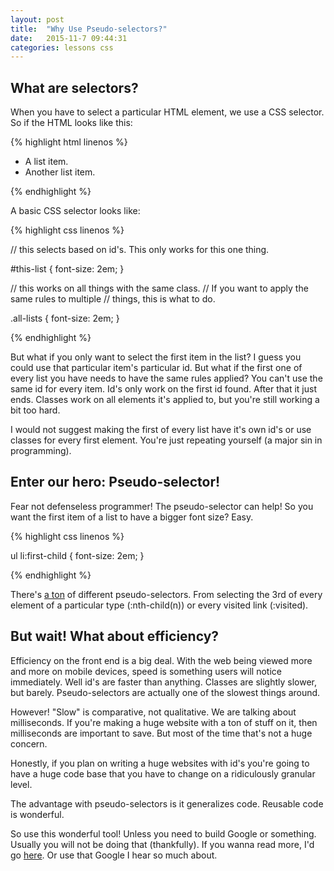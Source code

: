 ```yaml
---
layout: post
title:  "Why Use Pseudo-selectors?"
date:   2015-11-7 09:44:31
categories: lessons css
---
```


## What are selectors?

When you have to select a particular HTML element, we use a CSS selector.
So if the HTML looks like this:

{% highlight html linenos %}

<div id="this-list" class="all-lists">
  <ul>
    <li id='first-item'>
      A list item.
    </li>
    <li>
      Another list item.
    </li>
  </ul>
</div>

{% endhighlight %}

A basic CSS selector looks like:

{% highlight css linenos %}

// this selects based on id's. This only works for this one thing.

#this-list {
  font-size: 2em;
}

// this works on all things with the same class.
// If you want to apply the same rules to multiple
// things, this is what to do.

.all-lists {
  font-size: 2em;
}

{% endhighlight %}

But what if you only want to select the first item in the list? I guess you could use that particular item's particular id. But what if the first one of every list you have needs to have the same rules applied? You can't use the same id for every item. Id's only work on the first id found. After that it just ends. Classes work on all elements it's applied to, but you're still working a bit too hard.

I would not suggest making the first of every list have it's own id's or use classes for every first element. You're just repeating yourself (a major sin in programming).

## Enter our hero: Pseudo-selector!

Fear not defenseless programmer! The pseudo-selector can help! So you want the first item of a list to have a bigger font size? Easy.

{% highlight css linenos %}

ul li:first-child {
  font-size: 2em;
}

{% endhighlight %}

There's [a ton](http://www.w3schools.com/css/css_pseudo_classes.asp) of different
pseudo-selectors. From selecting the 3rd of every element of a particular type (:nth-child(n)) or every visited link (:visited).

## But wait! What about efficiency?
Efficiency on the front end is a big deal. With the web being viewed more and more on mobile devices, speed is something users will notice immediately. Well id's are faster than anything. Classes are slightly slower, but barely. Pseudo-selectors are actually one of the slowest things around.

However! "Slow" is comparative, not qualitative. We are talking about milliseconds. If you're making a huge website with a ton of stuff on it, then milliseconds are important to save. But most of the time that's not a huge concern.

Honestly, if you plan on writing a huge websites with id's you're going to have a huge code base that you have to change on a ridiculously granular level.

The advantage with pseudo-selectors is it generalizes code. Reusable code is wonderful.

So use this wonderful tool! Unless you need to build Google or something. Usually you will not be doing that (thankfully). If you wanna read more, I'd go [here](http://csswizardry.com/2011/09/writing-efficient-css-selectors/). Or use that Google I hear so much about.
